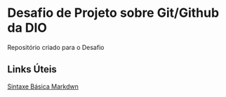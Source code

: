 # Desafio de Projeto sobre Git/Github da DIO
Repositório criado para o Desafio

## Links Úteis
[Sintaxe Básica Markdwn](https://www.markdownguide.org/basic-syntax/)
